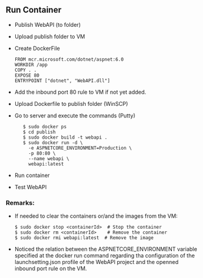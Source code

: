 ## Run Container

- Publish WebAPI (to folder)
- Upload publish folder to VM
- Create DockerFile

      FROM mcr.microsoft.com/dotnet/aspnet:6.0
      WORKDIR /app
      COPY . .
      EXPOSE 80
      ENTRYPOINT ["dotnet", "WebAPI.dll"]

- Add the inbound port 80 rule to VM if not yet added.
- Upload Dockerfile to publish folder (WinSCP)
- Go to server and execute the commands (Putty)

         $ sudo docker ps
         $ cd publish
         $ sudo docker build -t webapi .
         $ sudo docker run -d \
           -e ASPNETCORE_ENVIRONMENT=Production \
           -p 80:80 \
           --name webapi \
           webapi:latest

- Run container

- Test WebAPI

### Remarks:

- If needed to clear the containers or/and the images from the VM:

      $ sudo docker stop <containerId>  # Stop the container
      $ sudo docker rm <containerId>    # Remove the container
      $ sudo docker rmi webapi:latest  # Remove the image

- Noticed the relation between the ASPNETCORE_ENVIRONMENT variable specified at the docker run command regarding tha configuration of the launchsetting.json profile of the WebAPI project and the openned inbound port rule on the VM.
